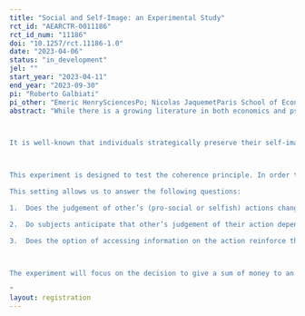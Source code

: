 ```yaml
---
title: "Social and Self-Image: an Experimental Study"
rct_id: "AEARCTR-0011186"
rct_id_num: "11186"
doi: "10.1257/rct.11186-1.0"
date: "2023-04-06"
status: "in_development"
jel: ""
start_year: "2023-04-11"
end_year: "2023-09-30"
pi: "Roberto Galbiati"
pi_other: "Emeric HenrySciencesPo; Nicolas JaquemetParis School of Economics"
abstract: "While there is a growing literature in both economics and psychology on the consequences of image concerns on ethical and cooperative behaviors, self-image and social-image have not been studied jointly. The first aim of this study is to investigate the linkages between self and social image. We introduce theoretically, and aim to test empirically, a new channel that helps to explain how self-image can be strategically manipulated.

It is well-known that individuals strategically preserve their self-image by manipulating their beliefs, for instance by avoiding information (Dana, Weber and Kuang, 2007, Econ. Th.). This in turn can affect the way they judge others, through what we call the “coherence principle”. This coherence can be purely behavioral (what we refer to as behavioral coherence) and/or can be informational; i.e., if an individual ignores information to manipulate her self-image, the resulting moral judgement might be shifted by the resulting lack of information (what we refer to as informational coherence). 

This experiment is designed to test the coherence principle. In order to do so we will put subjects in context where they have to judge others’ actions in different situations. In one treatment, subjects will have to judge the morality of others’ actions in situations where they do not face similar choices, while in another treatment subjects will have to judge others’ in a situation where they face similar choices. We will also introduce the informational channel in a separate set of experiments, in which observers will receive the judgement-relevant information without facing the choice. 
This setting allows us to answer the following questions:
1.	Does the judgement of other’s (pro-social or selfish) actions change when observers face similar decisions?
2.	Do subjects anticipate that other’s judgement of their action depends on the possibility that observers have to take the same actions?
3.	Does the option of accessing information on the action reinforce the coherence principle? 

The experiment will focus on the decision to give a sum of money to an NGO.
"
layout: registration
---
```


